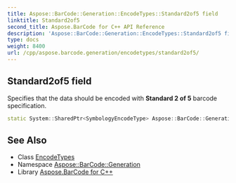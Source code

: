 ```yaml
---
title: Aspose::BarCode::Generation::EncodeTypes::Standard2of5 field
linktitle: Standard2of5
second_title: Aspose.BarCode for C++ API Reference
description: 'Aspose::BarCode::Generation::EncodeTypes::Standard2of5 field. Specifies that the data should be encoded with Standard 2 of 5 barcode specification in C++.'
type: docs
weight: 8400
url: /cpp/aspose.barcode.generation/encodetypes/standard2of5/
---
```

## Standard2of5 field


Specifies that the data should be encoded with **Standard 2 of 5** barcode specification.

```cpp
static System::SharedPtr<SymbologyEncodeType> Aspose::BarCode::Generation::EncodeTypes::Standard2of5
```

## See Also

* Class [EncodeTypes](../)
* Namespace [Aspose::BarCode::Generation](../../)
* Library [Aspose.BarCode for C++](../../../)
